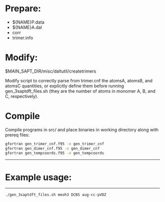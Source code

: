 # Prepare:
- ${NAME}P.data
- ${NAME}A.dal
- corr
- trimer.info

# Modify:
$MAIN_SAPT_DIR/misc/daltutil/createtrimers

Modify script to correctly parse from trimer.cnf
the atomsA, atomsB, and atomsC quantities,
or explicitly define them before running
gen_3saptdft_files.sh (they are the number
of atoms in monomer A, B, and C, respectively).

# Compile 
Compile programs in src/ and place binaries
in working directory along with prereq files:
```bash
gfortran gen_trimer_cnf.f95 -o gen_trimer_cnf
gfortran gen_dimer_cnf.f95 -o gen_dimer_cnf
gfortran gen_tempcoords.f95 -o gen_tempcoords
```
-------------------------------------------------
# Example usage:
-------------------------------------------------
```bash
./gen_3saptdft_files.sh meoh3 DCBS aug-cc-pVDZ
```
